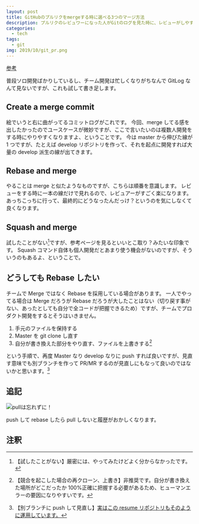 ```yaml
---
layout: post
title: GitHubのプルリクをmergeする時に選べる3つのマージ方法
description: プルリクのレビュワーになった人がGitのログを見た時に、レビューがしやすいかどうかという観点で運用を見つめ直します。
categories:
  - tech
tags:
  - git
img: 2019/10/git_pr.png
---
```


[参考](https://qiita.com/ko-he-8/items/94e872f2154829c868df)

普段ソロ開発ばかりしているし、チーム開発は忙しくなりがちなんで GitLog なんて見ないですが、これも試して書き足します。

## Create a merge commit

絵でいうと右に曲がってるコミットログがこれです。
今回、merge してる感を出したかったのでユースケースが微妙ですが、ここで言いたいのは複数人開発をする時にやりやすくなりますよ、ということです。
今は master から伸びた線が 1 つですが、たとえば develop リポジトリを作って、それを起点に開発すれば大量の develop 派生の線が出てきます。

## Rebase and merge

やることは merge と似たようなものですが、こちらは順番を意識します。
レビューをする時に一本の線だけで見れるので、レビュアーがすごく楽になります。
あっちこっちに行って、最終的にどうなったんだっけ？というのを気にしなくて良くなります。

## Squash and merge

試したことがない[^1]ですが、参考ページを見るといいとこ取り？みたいな印象です。
Squash コマンド自体も個人開発だとあまり使う機会がないのですが、そういうのもあるよ、ということで。

## どうしても Rebase したい

チームで Merge ではなく Rebase を採用している場合があります。
一人でやってる場合は Merge だろうが Rebase だろうが大したことはない（切り戻す事がない、あったとしても自分で全コードが把握できるため）ですが、チームでプロダクト開発をするとそうはいきません。

1. 手元のファイルを保持する
1. Master を git clone し直す
1. 自分が書き換えた部分をやり直す、ファイルを上書きする[^2]

という手順で、再度 Master なり develop なりに push すれば良いですが、見直す意味でも別ブランチを作って PR/MR するのが見直しにもなって良いのではないかと思います。[^3]

## 追記

![pullは忘れずに！]({{site.baseurl}}/assets/img/2019/10/nopull.jpg)

push して rebase したら pull しないと履歴がおかしくなります。

## 注釈

[^1]: 【試したことがない】厳密には、やってみたけどよく分からなかったです。
[^2]: 【競合を起こした場合の再クローン、上書き】非推奨です。自分が書き換えた場所がどこだったか 100%正確に把握する必要があるため、ヒューマンエラーの要因になりやすいです。
[^3]: 【別ブランチに push して見直し】[実はこの resume リポジトリもそのように運用しています。](https://github.com/shimajima-eiji/resume/pulls?q=is%3Apr+is%3Aclosed)
